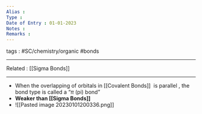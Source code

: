 ```yaml
---
Alias : 
Type : 
Date of Entry : 01-01-2023
Notes : 
Remarks :  
---
```

 tags :  #SC/chemistry/organic #bonds 
 
---
Related :  [[Sigma Bonds]]

---
- When the overlapping of orbitals in [[Covalent Bonds]]  is parallel , the bond type is called a “$\pi$ (pi) bond”
- **Weaker than [[Sigma Bonds]]**
- ![[Pasted image 20230101200336.png]]